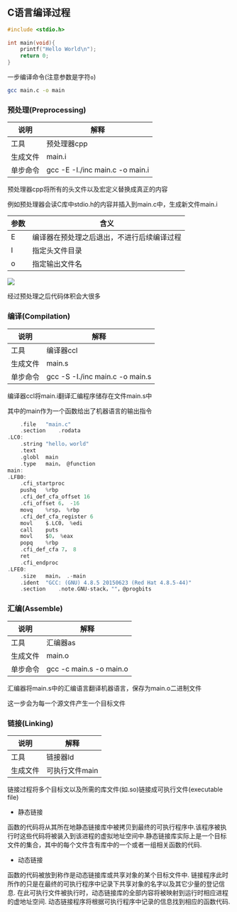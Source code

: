 <!--
 * @Description: 
 * @Version: 1.0
 * @Author: DaLao
 * @Email: dalao_li@163.com
 * @Date: 2021-06-15 15:31:05
 * @LastEditors: DaLao
 * @LastEditTime: 2022-02-20 18:18:21
-->

## C语言编译过程

```c++
#include <stdio.h>
 
int main(void){
    printf("Hello World\n");
    return 0;
}
```

一步编译命令(注意参数是字符`o`)

```sh
gcc main.c -o main
```

### 预处理(Preprocessing)

| 说明     | 解释                            |
| -------- | ------------------------------- |
| 工具     | 预处理器cpp                     |
| 生成文件 | main.i                          |
| 单步命令 | gcc -E -I./inc main.c -o main.i |

预处理器cpp将所有的头文件以及宏定义替换成真正的内容

例如预处理器会读C库中stdio.h的内容并插入到main.c中，生成新文件main.i

| 参数 | 含义                                       |
| ---- | ------------------------------------------ |
| E    | 编译器在预处理之后退出，不进行后续编译过程 |
| I    | 指定头文件目录                             |
| o    | 指定输出文件名                             |

![](https://cdn.hurra.ltd/img/20210211161743.png)

经过预处理之后代码体积会大很多

### 编译(Compilation)

| 说明     | 解释                            |
| -------- | ------------------------------- |
| 工具     | 编译器ccl                       |
| 生成文件 | main.s                          |
| 单步命令 | gcc -S -I./inc main.c -o main.s |

编译器ccl将main.i翻译汇编程序储存在文件main.s中

其中的main作为一个函数给出了机器语言的输出指令

```c
	.file	"main.c"
	.section	.rodata
.LC0:
	.string	"hello，world"
	.text
	.globl	main
	.type	main， @function
main:
.LFB0:
	.cfi_startproc
	pushq	%rbp
	.cfi_def_cfa_offset 16
	.cfi_offset 6， -16
	movq	%rsp， %rbp
	.cfi_def_cfa_register 6
	movl	$.LC0， %edi
	call	puts
	movl	$0， %eax
	popq	%rbp
	.cfi_def_cfa 7， 8
	ret
	.cfi_endproc
.LFE0:
	.size	main， .-main
	.ident	"GCC: (GNU) 4.8.5 20150623 (Red Hat 4.8.5-44)"
	.section	.note.GNU-stack，""，@progbits
```

### 汇编(Assemble)

| 说明     | 解释                    |
| -------- | ----------------------- |
| 工具     | 汇编器as                |
| 生成文件 | main.o                  |
| 单步命令 | gcc -c main.s -o main.o |


汇编器将main.s中的汇编语言翻译机器语言，保存为main.o二进制文件

这一步会为每一个源文件产生一个目标文件


### 链接(Linking)

| 说明     | 解释           |
| -------- | -------------- |
| 工具     | 链接器ld       |
| 生成文件 | 可执行文件main |

链接过程将多个目标文以及所需的库文件(如.so)链接成可执行文件(executable file)

- 静态链接
   
函数的代码将从其所在地静态链接库中被拷贝到最终的可执行程序中.该程序被执行时这些代码将被装入到该进程的虚拟地址空间中.静态链接库实际上是一个目标文件的集合，其中的每个文件含有库中的一个或者一组相关函数的代码. 

- 动态链接  

函数的代码被放到称作是动态链接库或共享对象的某个目标文件中.
链接程序此时所作的只是在最终的可执行程序中记录下共享对象的名字以及其它少量的登记信息.
在此可执行文件被执行时，动态链接库的全部内容将被映射到运行时相应进程的虚地址空间.
动态链接程序将根据可执行程序中记录的信息找到相应的函数代码.